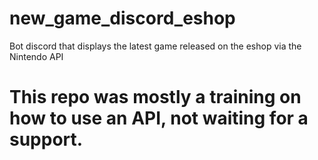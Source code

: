 # new_game_discord_eshop
Bot discord that displays the latest game released on the eshop via the Nintendo API

# This repo was mostly a training on how to use an API, not waiting for a support.

